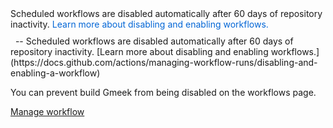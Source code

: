 <tr style="color: rgb(36, 41, 46); font-family: -apple-system, BlinkMacSystemFont, &quot;Segoe UI&quot;, Helvetica, Arial, sans-serif, &quot;Apple Color Emoji&quot;, &quot;Segoe UI Emoji&quot; !important; font-size: 14px; font-style: normal; font-variant-ligatures: normal; font-variant-caps: normal; font-weight: 400; letter-spacing: normal; orphans: 2; text-align: center; text-indent: 0px; text-transform: none; widows: 2; word-spacing: 0px; -webkit-text-stroke-width: 0px; white-space: normal; background-color: rgb(255, 255, 255); text-decoration-thickness: initial; text-decoration-style: initial; text-decoration-color: initial; box-sizing: border-box;"><td align="center" style="margin: 0px; box-sizing: border-box; padding: 0px; font-family: -apple-system, BlinkMacSystemFont, &quot;Segoe UI&quot;, Helvetica, Arial, sans-serif, &quot;Apple Color Emoji&quot;, &quot;Segoe UI Emoji&quot; !important;"><p style="box-sizing: border-box; margin-top: 0px; margin-bottom: 10px; font-family: -apple-system, BlinkMacSystemFont, &quot;Segoe UI&quot;, Helvetica, Arial, sans-serif, &quot;Apple Color Emoji&quot;, &quot;Segoe UI Emoji&quot; !important;">Scheduled workflows are disabled automatically after 60 days of repository inactivity.<span> </span><a href="https://docs.github.com/actions/managing-workflow-runs/disabling-and-enabling-a-workflow" target="_blank" data-saferedirecturl="https://www.google.com/url?q=https://docs.github.com/actions/managing-workflow-runs/disabling-and-enabling-a-workflow&amp;source=gmail&amp;ust=1728230364732000&amp;usg=AOvVaw2elQWDcM9W_IPh9WFookA2" style="color: rgb(3, 102, 214); background-color: transparent; box-sizing: border-box; text-decoration: none; font-family: -apple-system, BlinkMacSystemFont, &quot;Segoe UI&quot;, Helvetica, Arial, sans-serif, &quot;Apple Color Emoji&quot;, &quot;Segoe UI Emoji&quot; !important;">Learn more about disabling and enabling workflows.</a></p>
 
--


</td></tr>Scheduled workflows are disabled automatically after 60 days of repository inactivity. [Learn more about disabling and enabling workflows.](https://docs.github.com/actions/managing-workflow-runs/disabling-and-enabling-a-workflow)

 
You can prevent build Gmeek from being disabled on the workflows page.

 
[Manage workflow](https://github.com/ed2k/Gmeek/actions/workflows/Gmeek.yml)